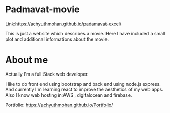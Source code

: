 # Padmavat-movie


Link:https://achyuthmohan.github.io/padamavat-excel/

This is just a website which describes a movie. Here I have included a small plot and additional informations about the movie.

# About me

Actually I'm a full Stack web developer.

I like to do front end using bootstrap and back end using node.js express.
And currently I'm learning react to improve the aesthetics of my web apps.
Also I know web hosting in:AWS , digitalocean and firebase.

Portfolio: https://achyuthmohan.github.io/Portfolio/

